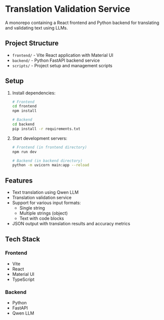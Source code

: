 # Translation Validation Service

A monorepo containing a React frontend and Python backend for translating and validating text using LLMs.

## Project Structure

- `frontend/` - Vite React application with Material UI
- `backend/` - Python FastAPI backend service
- `scripts/` - Project setup and management scripts

## Setup

1. Install dependencies:

   ```bash
   # Frontend
   cd frontend
   npm install

   # Backend
   cd backend
   pip install -r requirements.txt
   ```

2. Start development servers:

   ```bash
   # Frontend (in frontend directory)
   npm run dev

   # Backend (in backend directory)
   python -m uvicorn main:app --reload
   ```

## Features

- Text translation using Qwen LLM
- Translation validation service
- Support for various input formats:
  - Single string
  - Multiple strings (object)
  - Text with code blocks
- JSON output with translation results and accuracy metrics

## Tech Stack

### Frontend

- Vite
- React
- Material UI
- TypeScript

### Backend

- Python
- FastAPI
- Qwen LLM
